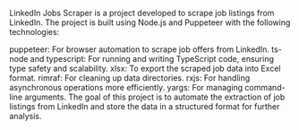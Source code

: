 LinkedIn Jobs Scraper is a project developed to scrape job listings from LinkedIn. The project is built using Node.js and Puppeteer with the following technologies:

puppeteer: For browser automation to scrape job offers from LinkedIn.
ts-node and typescript: For running and writing TypeScript code, ensuring type safety and scalability.
xlsx: To export the scraped job data into Excel format.
rimraf: For cleaning up data directories.
rxjs: For handling asynchronous operations more efficiently.
yargs: For managing command-line arguments.
The goal of this project is to automate the extraction of job listings from LinkedIn and store the data in a structured format for further analysis.
